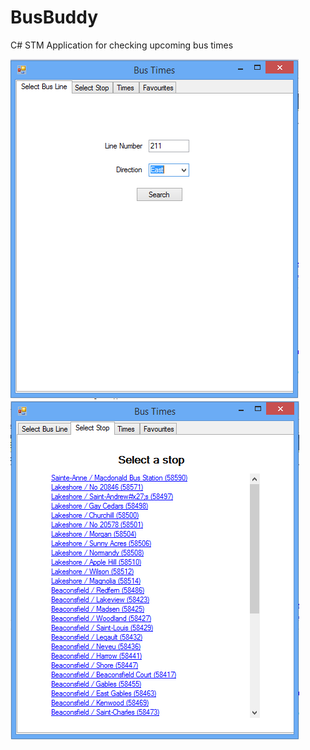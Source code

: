 BusBuddy
========

C# STM Application for checking upcoming bus times


![Alt text](/screenshots/choose.PNG)![Alt text](/screenshots/stops.PNG)
